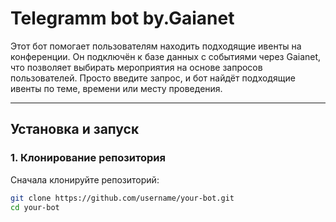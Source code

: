 # Telegramm bot by.Gaianet

Этот бот помогает пользователям находить подходящие ивенты на конференции. 
Он подключён к базе данных с событиями через Gaianet, что позволяет выбирать мероприятия на основе запросов пользователей. 
Просто введите запрос, и бот найдёт подходящие ивенты по теме, времени или месту проведения.

-----

## Установка и запуск

### 1. Клонирование репозитория
Сначала клонируйте репозиторий:

```bash
git clone https://github.com/username/your-bot.git
cd your-bot